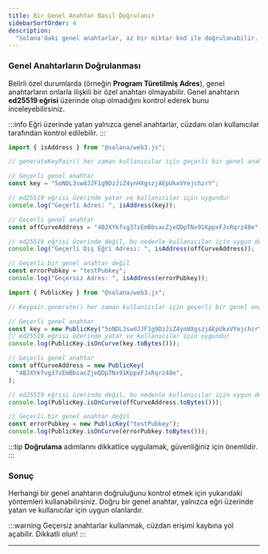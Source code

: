 ```yaml
---
title: Bir Genel Anahtar Nasıl Doğrulanır
sidebarSortOrder: 4
description:
  "Solana'daki genel anahtarlar, az bir miktar kod ile doğrulanabilir. Solana'da genel anahtarların nasıl doğrulanacağını öğrenin."
---
```


### Genel Anahtarların Doğrulanması

Belirli özel durumlarda (örneğin **Program Türetilmiş Adres**), genel anahtarların onlarla ilişkili bir özel anahtarı olmayabilir. Genel anahtarın **ed25519 eğrisi** üzerinde olup olmadığını kontrol ederek bunu inceleyebilirsiniz. 

:::info
Eğri üzerinde yatan yalnızca genel anahtarlar, cüzdanı olan kullanıcılar tarafından kontrol edilebilir.
:::





```typescript
import { isAddress } from "@solana/web3.js";

// generateKeyPair() her zaman kullanıcılar için geçerli bir genel anahtar verecektir

// Geçerli genel anahtar
const key = "5oNDL3swdJJF1g9DzJiZ4ynHXgszjAEpUkxVYejchzrY";

// ed25519 eğrisi üzerinde yatar ve kullanıcılar için uygundur
console.log("Geçerli Adres: ", isAddress(key));

// Geçerli genel anahtar
const offCurveAddress = "4BJXYkfvg37zEmBbsacZjeQDpTNx91KppxFJxRqrz48e";

// ed25519 eğrisi üzerinde değil, bu nedenle kullanıcılar için uygun değil
console.log("Geçerli Dış Eğri Adresi: ", isAddress(offCurveAddress));

// Geçerli bir genel anahtar değil
const errorPubkey = "testPubkey";
console.log("Geçersiz Adres: ", isAddress(errorPubkey));
```




```typescript
import { PublicKey } from "@solana/web3.js";

// Keypair.generate() her zaman kullanıcılar için geçerli bir genel anahtar verecektir

// Geçerli genel anahtar
const key = new PublicKey("5oNDL3swdJJF1g9DzJiZ4ynHXgszjAEpUkxVYejchzrY");
// ed25519 eğrisi üzerinde yatar ve kullanıcılar için uygundur
console.log(PublicKey.isOnCurve(key.toBytes()));

// Geçerli genel anahtar
const offCurveAddress = new PublicKey(
  "4BJXYkfvg37zEmBbsacZjeQDpTNx91KppxFJxRqrz48e",
);

// ed25519 eğrisi üzerinde değil, bu nedenle kullanıcılar için uygun değil
console.log(PublicKey.isOnCurve(offCurveAddress.toBytes()));

// Geçerli bir genel anahtar değil
const errorPubkey = new PublicKey("testPubkey");
console.log(PublicKey.isOnCurve(errorPubkey.toBytes()));
```




:::tip
**Doğrulama** adımlarını dikkatlice uygulamak, güvenliğiniz için önemlidir.
:::

### Sonuç

Herhangi bir genel anahtarın doğruluğunu kontrol etmek için yukarıdaki yöntemleri kullanabilirsiniz. Doğru bir genel anahtar, yalnızca eğri üzerinde yatan ve kullanıcılar için uygun olanlardır. 

:::warning
Geçersiz anahtarlar kullanmak, cüzdan erişimi kaybına yol açabilir. Dikkatli olun!
::: 

---
